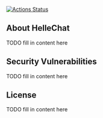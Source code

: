 [![Actions Status](https://github.com/brianwebb01/hellechat/workflows/CI/badge.svg)](https://github.com/brianwebb01/hellechat/actions)


## About HelleChat

TODO fill in content here
## Security Vulnerabilities

TODO fill in content here

## License

TODO fill in content here

